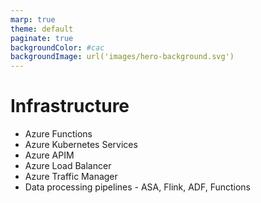 ```yaml
---
marp: true
theme: default
paginate: true
backgroundColor: #cac
backgroundImage: url('images/hero-background.svg')
---
```


# Infrastructure

* Azure Functions
* Azure Kubernetes Services
* Azure APIM
* Azure Load Balancer
* Azure Traffic Manager
* Data processing pipelines - ASA, Flink, ADF, Functions